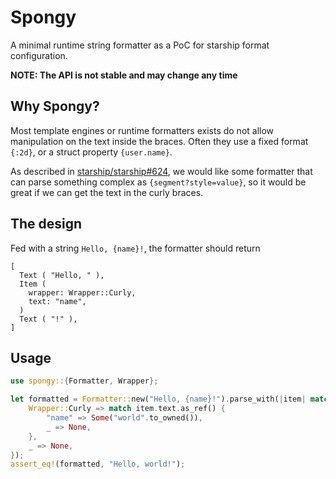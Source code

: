 # Spongy
A minimal runtime string formatter as a PoC for starship format configuration.

**NOTE: The API is not stable and may change any time**

## Why Spongy?
Most template engines or runtime formatters exists do not allow manipulation on the text inside the braces.
Often they use a fixed format `{:2d}`, or a struct property `{user.name}`.

As described in [starship/starship#624](https://github.com/starship/starship/issues/624), we would like some formatter that can parse something complex as `{segment?style=value}`,
so it would be great if we can get the text in the curly braces.

## The design
Fed with a string `Hello, {name}!`, the formatter should return

```
[
  Text ( "Hello, " ),
  Item (
    wrapper: Wrapper::Curly,
    text: "name",
  )
  Text ( "!" ),
]
```

## Usage
```rust
use spongy::{Formatter, Wrapper};

let formatted = Formatter::new("Hello, {name}!").parse_with(|item| match item.wrapper {
    Wrapper::Curly => match item.text.as_ref() {
        "name" => Some("world".to_owned()),
        _ => None,
    },
    _ => None,
});
assert_eq!(formatted, "Hello, world!");
```

